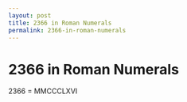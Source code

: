 ```yaml
---
layout: post
title: 2366 in Roman Numerals
permalink: 2366-in-roman-numerals
---
```


# 2366 in Roman Numerals

2366 = MMCCCLXVI
